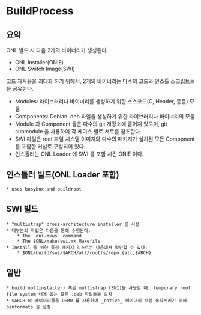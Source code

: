 # BuildProcess
## 요약
ONL 빌드 시 다음 2개의 바이너리가 생성된다.
- ONL Installer(ONIE)
- ONL Switch Image(SWI)

코드 재사용을 최대화 하기 위해서, 2개의 바이너리는 다수의 코드와 인스톨 스크립트들을 공유한다. 
- Modules: 라이브러리나 바이너리를 생성하기 위한 소스코드(C, Header, 등등) 모움
- Components: Debian .deb 파일을 생성하기 위한 라이브러리나 바이너리의 모움
- Module 과 Component 들은 다수의 git 저장소에 흩어져 있으며, git submodule 을 사용하여 각 케이스 별로 서로를 참조한다.
- SWI 파일은 root 파일 시스템 이미지와 다수의 패키지가 설치된 모든 Component 를 포함한 커널로 구성되어 있다.
- 인스톨러는 ONL Loader 에 SWI 를 포함 시킨 ONIE 이다.  

## 인스톨러 빌드(ONL Loader 포함)
	* uses busybox and buildroot

## SWI 빌드
	* "multistrap" cross-architecture installer 를 사용
	* 대부분의 작업은 다음을 통해 수행된다:
	    * The `onl-mkws` command
	    * The $ONL/make/swi.mk Makefile
	* Install 을 위한 특정 패키지 리스트는 다음에서 확인할 수 있다:
	    * $ONL/build/swi/$ARCH/all/rootfs/repo.{all,$ARCH}

## 일반
	* buildroot(installer) 혹은 multistrap (SWI)을 사용할 때, temporary root file system 내에 있는 모든 .deb 파일들을 설치
	* $ARCH 의 바이너리들을 QEMU 를 사용하여 _native_ 바이너리 처럼 동작시키기 위해 binformats 을 설정
